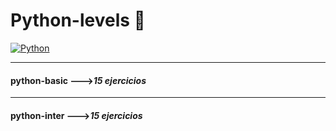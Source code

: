 # Python-levels 🐍

[![Python](https://img.shields.io/badge/Python-3.9+-yellow?style=for-the-badge&logo=python&logoColor=white&labelColor=101010)](https://python.org)

---
#### python-basic --->*15 ejercicios*
---


#### python-inter --->*15 ejercicios*
